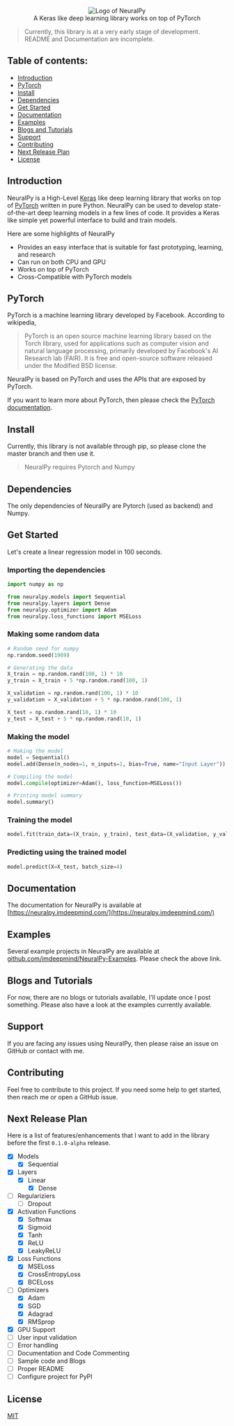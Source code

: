 <p align="center">
 <img src="https://user-images.githubusercontent.com/34741145/81591141-99752900-93d9-11ea-9ef6-cc2c68daaa19.png" alt="Logo of NeuralPy" />
 <br />
 A Keras like deep learning library works on top of PyTorch
</p>

> Currently, this library is at a very early stage of development. README and Documentation are incomplete.

## Table of contents:
- [Introduction](#introduction)
- [PyTorch](#pytorch)
- [Install](#install)
- [Dependencies](#dependencies)
- [Get Started](#get-started)
- [Documentation](#documentation)
- [Examples](#examples)
- [Blogs and Tutorials](#blogs-and-tutorials)
- [Support](#support)
- [Contributing](#contributing)
- [Next Release Plan](#next-release-plan)
- [License](#license)

## Introduction
NeuralPy is a High-Level [Keras](https://keras.io/) like deep learning library that works on top of [PyTorch](https://pytorch.org) written in pure Python. NeuralPy can be used to develop state-of-the-art deep learning models in a few lines of code. It provides a Keras like simple yet powerful interface to build and train models. 

Here are some highlights of NeuralPy
 - Provides an easy interface that is suitable for fast prototyping, learning, and research
 - Can run on both CPU and GPU
 - Works on top of PyTorch
 - Cross-Compatible with PyTorch models

## PyTorch
PyTorch is a machine learning library developed by Facebook. According to wikipedia, 

> PyTorch is an open source machine learning library based on the Torch library, used for applications such as computer vision and natural language processing, primarily developed by Facebook's AI Research lab (FAIR). It is free and open-source software released under the Modified BSD license.

NeuralPy is based on PyTorch and uses the APIs that are exposed by PyTorch. 

If you want to learn more about PyTorch, then please check the [PyTorch documentation](https://pytorch.org/).

## Install
Currently, this library is not available through pip, so please clone the master branch and then use it. 

> NeuralPy requires Pytorch and Numpy 

## Dependencies
The only dependencies of NeuralPy are Pytorch (used as backend) and Numpy.

## Get Started
Let's create a linear regression model in 100 seconds.

### Importing the dependencies
```python
import numpy as np

from neuralpy.models import Sequential
from neuralpy.layers import Dense
from neuralpy.optimizer import Adam
from neuralpy.loss_functions import MSELoss
```

### Making some random data
```python
# Random seed for numpy
np.random.seed(1969)

# Generating the data
X_train = np.random.rand(100, 1) * 10
y_train = X_train + 5 *np.random.rand(100, 1)

X_validation = np.random.rand(100, 1) * 10
y_validation = X_validation + 5 * np.random.rand(100, 1)

X_test = np.random.rand(10, 1) * 10
y_test = X_test + 5 * np.random.rand(10, 1)
```

### Making the model
```python
# Making the model
model = Sequential()
model.add(Dense(n_nodes=1, n_inputs=1, bias=True, name="Input Layer"))

# Compiling the model
model.compile(optimizer=Adam(), loss_function=MSELoss())

# Printing model summary
model.summary()
```

### Training the model
```python
model.fit(train_data=(X_train, y_train), test_data=(X_validation, y_validation), epochs=300, batch_size=4)
```

### Predicting using the trained model
```python
model.predict(X=X_test, batch_size=4)
```

## Documentation
The documentation for NeuralPy is available at [https://neuralpy.imdeepmind.com/](https://neuralpy.imdeepmind.com/)

## Examples  
Several example projects in NeuralPy are available at [github.com/imdeepmind/NeuralPy-Examples](github.com/imdeepmind/NeuralPy-Examples). Please check the above link.

## Blogs and Tutorials
For now, there are no blogs or tutorials available, I'll update once I post something. Please also have a look at the examples currently available.

## Support
If you are facing any issues using NeuralPy, then please raise an issue on GitHub or contact with me. 

## Contributing
Feel free to contribute to this project. If you need some help to get started, then reach me or open a GitHub issue.

## Next Release Plan
Here is a list of features/enhancements that I want to add in the library before the first `0.1.0-alpha` release.
  * [x] Models
    * [x] Sequential
  * [x] Layers
    * [x] Linear
      * [x] Dense
  * [ ] Regulariziers
      * [ ] Dropout
  * [x] Activation Functions
      * [x] Softmax
      * [x] Sigmoid
      * [x] Tanh
      * [x] ReLU
      * [x] LeakyReLU
  * [x] Loss Functions
      * [x] MSELoss
      * [x] CrossEntropyLoss
      * [x] BCELoss
  * [ ] Optimizers
      * [x] Adam
      * [x] SGD
      * [x] Adagrad
      * [x] RMSprop
  * [x] GPU Support
  * [ ] User input validation
  * [ ] Error handling
  * [ ] Documentation and Code Commenting
  * [ ] Sample code and Blogs
  * [ ] Proper README
  * [ ] Configure project for PyPI

## License
[MIT](https://github.com/imdeepmind/NeuralPy/blob/master/LICENSE)
